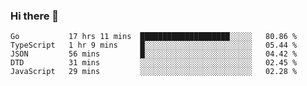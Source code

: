 ### Hi there 👋

<!--
**yeya24/yeya24** is a ✨ _special_ ✨ repository because its `README.md` (this file) appears on your GitHub profile.

Here are some ideas to get you started:

- 🔭 I’m currently working on ...
- 🌱 I’m currently learning ...
- 👯 I’m looking to collaborate on ...
- 🤔 I’m looking for help with ...
- 💬 Ask me about ...
- 📫 How to reach me: ...
- 😄 Pronouns: ...
- ⚡ Fun fact: ...
-->

<!--START_SECTION:waka-->
```text
Go           17 hrs 11 mins  ████████████████████░░░░░   80.86 % 
TypeScript   1 hr 9 mins     █░░░░░░░░░░░░░░░░░░░░░░░░   05.44 % 
JSON         56 mins         █░░░░░░░░░░░░░░░░░░░░░░░░   04.42 % 
DTD          31 mins         ░░░░░░░░░░░░░░░░░░░░░░░░░   02.45 % 
JavaScript   29 mins         ░░░░░░░░░░░░░░░░░░░░░░░░░   02.28 %
```
<!--END_SECTION:waka-->
